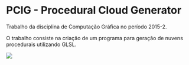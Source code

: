 # PClG - Procedural Cloud Generator

Trabalho da disciplina de Computação Gráfica no período 2015-2.

O trabalho consiste na criação de um programa para geração de nuvens procedurais utilizando GLSL.

![](screenshots/pclg.gif)